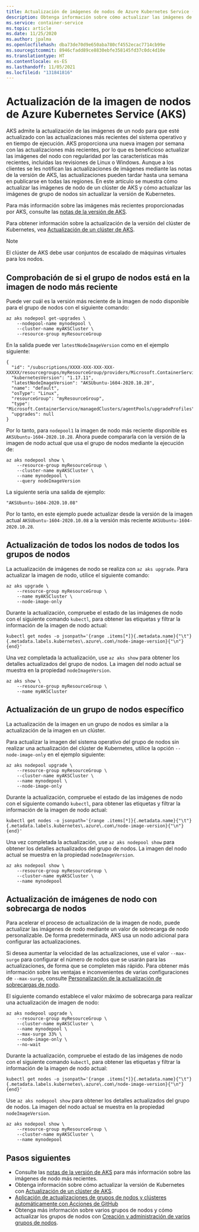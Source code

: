 ```yaml
---
title: Actualización de imágenes de nodos de Azure Kubernetes Service (AKS)
description: Obtenga información sobre cómo actualizar las imágenes de nodos y grupos de nodos de un clúster de AKS.
ms.service: container-service
ms.topic: article
ms.date: 11/25/2020
ms.author: jpalma
ms.openlocfilehash: dba73de70d9e650aba780cf4552ecac7714cb99e
ms.sourcegitcommit: 8946cfadd89ce8830ebfe358145fd37c0dc4d10e
ms.translationtype: HT
ms.contentlocale: es-ES
ms.lasthandoff: 11/05/2021
ms.locfileid: "131841816"
---
```

# <a name="azure-kubernetes-service-aks-node-image-upgrade"></a>Actualización de la imagen de nodos de Azure Kubernetes Service (AKS)

AKS admite la actualización de las imágenes de un nodo para que esté actualizado con las actualizaciones más recientes del sistema operativo y en tiempo de ejecución. AKS proporciona una nueva imagen por semana con las actualizaciones más recientes, por lo que es beneficioso actualizar las imágenes del nodo con regularidad por las características más recientes, incluidas las revisiones de Linux o Windows. Aunque a los clientes se les notifican las actualizaciones de imágenes mediante las notas de la versión de AKS, las actualizaciones pueden tardar hasta una semana en publicarse en todas las regiones. En este artículo se muestra cómo actualizar las imágenes de nodo de un clúster de AKS y cómo actualizar las imágenes de grupo de nodos sin actualizar la versión de Kubernetes.

Para más información sobre las imágenes más recientes proporcionadas por AKS, consulte las [notas de la versión de AKS](https://github.com/Azure/AKS/releases).

Para obtener información sobre la actualización de la versión del clúster de Kubernetes, vea [Actualización de un clúster de AKS][upgrade-cluster].

> [!NOTE]
> El clúster de AKS debe usar conjuntos de escalado de máquinas virtuales para los nodos.

## <a name="check-if-your-node-pool-is-on-the-latest-node-image"></a>Comprobación de si el grupo de nodos está en la imagen de nodo más reciente

Puede ver cuál es la versión más reciente de la imagen de nodo disponible para el grupo de nodos con el siguiente comando: 

```azurecli
az aks nodepool get-upgrades \
    --nodepool-name mynodepool \
    --cluster-name myAKSCluster \
    --resource-group myResourceGroup
```

En la salida puede ver `latestNodeImageVersion` como en el ejemplo siguiente:

```output
{
  "id": "/subscriptions/XXXX-XXX-XXX-XXX-XXXXX/resourcegroups/myResourceGroup/providers/Microsoft.ContainerService/managedClusters/myAKSCluster/agentPools/nodepool1/upgradeProfiles/default",
  "kubernetesVersion": "1.17.11",
  "latestNodeImageVersion": "AKSUbuntu-1604-2020.10.28",
  "name": "default",
  "osType": "Linux",
  "resourceGroup": "myResourceGroup",
  "type": "Microsoft.ContainerService/managedClusters/agentPools/upgradeProfiles",
  "upgrades": null
}
```

Por lo tanto, para `nodepool1` la imagen de nodo más reciente disponible es `AKSUbuntu-1604-2020.10.28`. Ahora puede compararla con la versión de la imagen de nodo actual que usa el grupo de nodos mediante la ejecución de:

```azurecli
az aks nodepool show \
    --resource-group myResourceGroup \
    --cluster-name myAKSCluster \
    --name mynodepool \
    --query nodeImageVersion
```

La siguiente sería una salida de ejemplo:

```output
"AKSUbuntu-1604-2020.10.08"
```

Por lo tanto, en este ejemplo puede actualizar desde la versión de la imagen actual `AKSUbuntu-1604-2020.10.08` a la versión más reciente `AKSUbuntu-1604-2020.10.28`. 

## <a name="upgrade-all-nodes-in-all-node-pools"></a>Actualización de todos los nodos de todos los grupos de nodos

La actualización de imágenes de nodo se realiza con `az aks upgrade`. Para actualizar la imagen de nodo, utilice el siguiente comando:

```azurecli
az aks upgrade \
    --resource-group myResourceGroup \
    --name myAKSCluster \
    --node-image-only
```

Durante la actualización, compruebe el estado de las imágenes de nodo con el siguiente comando `kubectl`, para obtener las etiquetas y filtrar la información de la imagen de nodo actual:

```azurecli
kubectl get nodes -o jsonpath='{range .items[*]}{.metadata.name}{"\t"}{.metadata.labels.kubernetes\.azure\.com\/node-image-version}{"\n"}{end}'
```

Una vez completada la actualización, use `az aks show` para obtener los detalles actualizados del grupo de nodos. La imagen del nodo actual se muestra en la propiedad `nodeImageVersion`.

```azurecli
az aks show \
    --resource-group myResourceGroup \
    --name myAKSCluster
```

## <a name="upgrade-a-specific-node-pool"></a>Actualización de un grupo de nodos específico

La actualización de la imagen en un grupo de nodos es similar a la actualización de la imagen en un clúster.

Para actualizar la imagen del sistema operativo del grupo de nodos sin realizar una actualización del clúster de Kubernetes, utilice la opción `--node-image-only` en el ejemplo siguiente:

```azurecli
az aks nodepool upgrade \
    --resource-group myResourceGroup \
    --cluster-name myAKSCluster \
    --name mynodepool \
    --node-image-only
```

Durante la actualización, compruebe el estado de las imágenes de nodo con el siguiente comando `kubectl`, para obtener las etiquetas y filtrar la información de la imagen de nodo actual:

```azurecli
kubectl get nodes -o jsonpath='{range .items[*]}{.metadata.name}{"\t"}{.metadata.labels.kubernetes\.azure\.com\/node-image-version}{"\n"}{end}'
```

Una vez completada la actualización, use `az aks nodepool show` para obtener los detalles actualizados del grupo de nodos. La imagen del nodo actual se muestra en la propiedad `nodeImageVersion`.

```azurecli
az aks nodepool show \
    --resource-group myResourceGroup \
    --cluster-name myAKSCluster \
    --name mynodepool
```

## <a name="upgrade-node-images-with-node-surge"></a>Actualización de imágenes de nodo con sobrecarga de nodos

Para acelerar el proceso de actualización de la imagen de nodo, puede actualizar las imágenes de nodo mediante un valor de sobrecarga de nodo personalizable. De forma predeterminada, AKS usa un nodo adicional para configurar las actualizaciones.

Si desea aumentar la velocidad de las actualizaciones, use el valor `--max-surge` para configurar el número de nodos que se usarán para las actualizaciones, de forma que se completen más rápido. Para obtener más información sobre las ventajas e inconvenientes de varias configuraciones de `--max-surge`, consulte [Personalización de la actualización de sobrecargas de nodo][max-surge].

El siguiente comando establece el valor máximo de sobrecarga para realizar una actualización de imagen de nodo:

```azurecli
az aks nodepool upgrade \
    --resource-group myResourceGroup \
    --cluster-name myAKSCluster \
    --name mynodepool \
    --max-surge 33% \
    --node-image-only \
    --no-wait
```

Durante la actualización, compruebe el estado de las imágenes de nodo con el siguiente comando `kubectl`, para obtener las etiquetas y filtrar la información de la imagen de nodo actual:

```azurecli
kubectl get nodes -o jsonpath='{range .items[*]}{.metadata.name}{"\t"}{.metadata.labels.kubernetes\.azure\.com\/node-image-version}{"\n"}{end}'
```

Use `az aks nodepool show` para obtener los detalles actualizados del grupo de nodos. La imagen del nodo actual se muestra en la propiedad `nodeImageVersion`.

```azurecli
az aks nodepool show \
    --resource-group myResourceGroup \
    --cluster-name myAKSCluster \
    --name mynodepool
```

## <a name="next-steps"></a>Pasos siguientes

- Consulte las [notas de la versión de AKS](https://github.com/Azure/AKS/releases) para más información sobre las imágenes de nodo más recientes.
- Obtenga información sobre cómo actualizar la versión de Kubernetes con [Actualización de un clúster de AKS][upgrade-cluster].
- [Aplicación de actualizaciones de grupos de nodos y clústeres automáticamente con Acciones de GitHub][github-schedule]
- Obtenga más información sobre varios grupos de nodos y cómo actualizar los grupos de nodos con [Creación y administración de varios grupos de nodos][use-multiple-node-pools].

<!-- LINKS - internal -->
[upgrade-cluster]: upgrade-cluster.md
[github-schedule]: node-upgrade-github-actions.md
[use-multiple-node-pools]: use-multiple-node-pools.md
[max-surge]: upgrade-cluster.md#customize-node-surge-upgrade
[az-extension-add]: /cli/azure/extension#az_extension_add
[az-extension-update]: /cli/azure/extension#az_extension_update
